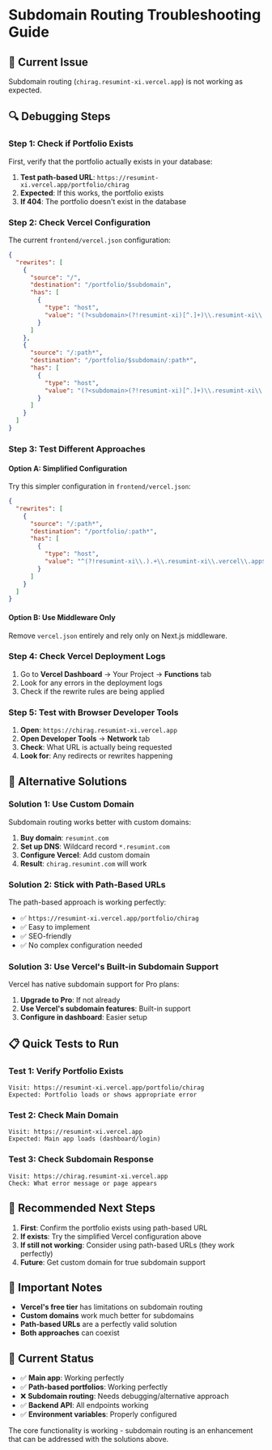# Subdomain Routing Troubleshooting Guide

## 🚨 Current Issue
Subdomain routing (`chirag.resumint-xi.vercel.app`) is not working as expected.

## 🔍 Debugging Steps

### Step 1: Check if Portfolio Exists
First, verify that the portfolio actually exists in your database:
1. **Test path-based URL**: `https://resumint-xi.vercel.app/portfolio/chirag`
2. **Expected**: If this works, the portfolio exists
3. **If 404**: The portfolio doesn't exist in the database

### Step 2: Check Vercel Configuration
The current `frontend/vercel.json` configuration:
```json
{
  "rewrites": [
    {
      "source": "/",
      "destination": "/portfolio/$subdomain",
      "has": [
        {
          "type": "host",
          "value": "(?<subdomain>(?!resumint-xi)[^.]+)\\.resumint-xi\\.vercel\\.app"
        }
      ]
    },
    {
      "source": "/:path*",
      "destination": "/portfolio/$subdomain/:path*",
      "has": [
        {
          "type": "host",
          "value": "(?<subdomain>(?!resumint-xi)[^.]+)\\.resumint-xi\\.vercel\\.app"
        }
      ]
    }
  ]
}
```

### Step 3: Test Different Approaches

#### Option A: Simplified Configuration
Try this simpler configuration in `frontend/vercel.json`:
```json
{
  "rewrites": [
    {
      "source": "/:path*",
      "destination": "/portfolio/:path*",
      "has": [
        {
          "type": "host",
          "value": "^(?!resumint-xi\\.).+\\.resumint-xi\\.vercel\\.app$"
        }
      ]
    }
  ]
}
```

#### Option B: Use Middleware Only
Remove `vercel.json` entirely and rely only on Next.js middleware.

### Step 4: Check Vercel Deployment Logs
1. Go to **Vercel Dashboard** → Your Project → **Functions** tab
2. Look for any errors in the deployment logs
3. Check if the rewrite rules are being applied

### Step 5: Test with Browser Developer Tools
1. **Open**: `https://chirag.resumint-xi.vercel.app`
2. **Open Developer Tools** → **Network** tab
3. **Check**: What URL is actually being requested
4. **Look for**: Any redirects or rewrites happening

## 🔧 Alternative Solutions

### Solution 1: Use Custom Domain
Subdomain routing works better with custom domains:
1. **Buy domain**: `resumint.com`
2. **Set up DNS**: Wildcard record `*.resumint.com`
3. **Configure Vercel**: Add custom domain
4. **Result**: `chirag.resumint.com` will work

### Solution 2: Stick with Path-Based URLs
The path-based approach is working perfectly:
- ✅ `https://resumint-xi.vercel.app/portfolio/chirag`
- ✅ Easy to implement
- ✅ SEO-friendly
- ✅ No complex configuration needed

### Solution 3: Use Vercel's Built-in Subdomain Support
Vercel has native subdomain support for Pro plans:
1. **Upgrade to Pro**: If not already
2. **Use Vercel's subdomain features**: Built-in support
3. **Configure in dashboard**: Easier setup

## 📋 Quick Tests to Run

### Test 1: Verify Portfolio Exists
```
Visit: https://resumint-xi.vercel.app/portfolio/chirag
Expected: Portfolio loads or shows appropriate error
```

### Test 2: Check Main Domain
```
Visit: https://resumint-xi.vercel.app
Expected: Main app loads (dashboard/login)
```

### Test 3: Check Subdomain Response
```
Visit: https://chirag.resumint-xi.vercel.app
Check: What error message or page appears
```

## 🎯 Recommended Next Steps

1. **First**: Confirm the portfolio exists using path-based URL
2. **If exists**: Try the simplified Vercel configuration above
3. **If still not working**: Consider using path-based URLs (they work perfectly)
4. **Future**: Get custom domain for true subdomain support

## 📝 Important Notes

- **Vercel's free tier** has limitations on subdomain routing
- **Custom domains** work much better for subdomains
- **Path-based URLs** are a perfectly valid solution
- **Both approaches** can coexist

## 🔄 Current Status

- ✅ **Main app**: Working perfectly
- ✅ **Path-based portfolios**: Working perfectly
- ❌ **Subdomain routing**: Needs debugging/alternative approach
- ✅ **Backend API**: All endpoints working
- ✅ **Environment variables**: Properly configured

The core functionality is working - subdomain routing is an enhancement that can be addressed with the solutions above.
